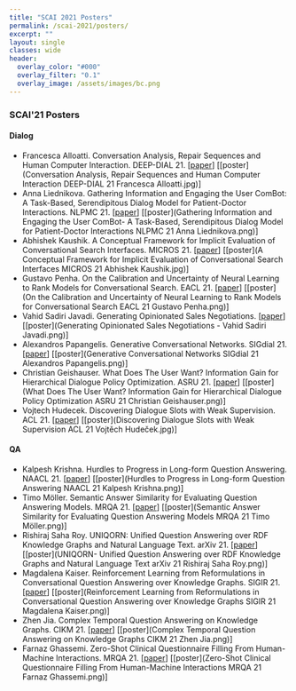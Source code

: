 ```yaml
---
title: "SCAI 2021 Posters"
permalink: /scai-2021/posters/
excerpt: ""
layout: single
classes: wide
header:
  overlay_color: "#000"
  overlay_filter: "0.1"
  overlay_image: /assets/images/bc.png
---
```


### SCAI'21 Posters


#### Dialog

* Francesca Alloatti. Conversation Analysis, Repair Sequences and Human Computer Interaction. DEEP-DIAL 21. [[paper](https://iris.unito.it/retrieve/handle/2318/1795726/778855/Deep_Dial_submission%20%284%29.pdf)] [[poster](Conversation Analysis, Repair Sequences and Human Computer Interaction DEEP-DIAL 21 Francesca Alloatti.jpg)]
* Anna Liednikova. Gathering Information and Engaging the User ComBot: A Task-Based, Serendipitous Dialog Model for Patient-Doctor Interactions. NLPMC 21. [[paper](https://aclanthology.org/2021.nlpmc-1.3.pdf)] [[poster](Gathering Information and Engaging the User ComBot- A Task-Based, Serendipitous Dialog Model for Patient-Doctor Interactions NLPMC 21 Anna Liednikova.png)]
* Abhishek Kaushik. A Conceptual Framework for Implicit Evaluation of Conversational Search Interfaces. MICROS 21. [[paper](https://micros2021.github.io/pubs/Kaushik_MICROS2021.pdf)] [[poster](A Conceptual Framework for Implicit Evaluation of Conversational Search Interfaces MICROS 21 Abhishek Kaushik.jpg)]
* Gustavo Penha. On the Calibration and Uncertainty of Neural Learning to Rank Models for Conversational Search. EACL 21. [[paper](https://aclanthology.org/2021.eacl-main.12.pdf)] [[poster](On the Calibration and Uncertainty of Neural Learning to Rank Models for Conversational Search EACL 21 Gustavo Penha.png)]
* Vahid Sadiri Javadi. Generating Opinionated Sales Negotiations. [[paper](https://caisa-lab.github.io/members/vahid-javadi.html)] [[poster](Generating Opinionated Sales Negotiations - Vahid Sadiri Javadi.png)]
* Alexandros Papangelis. Generative Conversational Networks. SIGdial 21. [[paper](https://aclanthology.org/2021.sigdial-1.12.pdf)] [[poster](Generative Conversational Networks SIGdial 21 Alexandros Papangelis.png)]
* Christian Geishauser. What Does The User Want? Information Gain for Hierarchical Dialogue Policy Optimization. ASRU 21. [[paper](https://arxiv.org/pdf/2109.07129.pdf)] [[poster](What Does The User Want? Information Gain for Hierarchical Dialogue Policy Optimization ASRU 21 Christian Geishauser.png)]
* Vojtech Hudecek. Discovering Dialogue Slots with Weak Supervision. ACL 21. [[paper](https://aclanthology.org/2021.acl-long.189.pdf)] [[poster](Discovering Dialogue Slots with Weak Supervision ACL 21 Vojtěch Hudeček.jpg)]


#### QA

* Kalpesh Krishna. Hurdles to Progress in Long-form Question Answering. NAACL 21. [[paper](https://arxiv.org/pdf/2103.06332.pdf)] [[poster](Hurdles to Progress in Long-form Question Answering NAACL 21 Kalpesh Krishna.png)]
* Timo Möller. Semantic Answer Similarity for Evaluating Question Answering Models. MRQA 21. [[paper](https://arxiv.org/pdf/2108.06130.pdf)] [[poster](Semantic Answer Similarity for Evaluating Question Answering Models MRQA 21 Timo Möller.png)]
* Rishiraj Saha Roy. UNIQORN: Unified Question Answering over RDF Knowledge Graphs and Natural Language Text. arXiv 21. [[paper](https://arxiv.org/pdf/2108.08614.pdf)] [[poster](UNIQORN- Unified Question Answering over RDF Knowledge Graphs and Natural Language Text arXiv 21 Rishiraj Saha Roy.png)]
* Magdalena Kaiser. Reinforcement Learning from Reformulations in Conversational Question Answering over Knowledge Graphs. SIGIR 21. [[paper](https://arxiv.org/pdf/2105.04850.pdf)] [[poster](Reinforcement Learning from Reformulations in Conversational Question Answering over Knowledge Graphs SIGIR 21 Magdalena Kaiser.png)]
* Zhen Jia. Complex Temporal Question Answering on Knowledge Graphs. CIKM 21. [[paper](https://arxiv.org/pdf/2109.08935.pdf)] [[poster](Complex Temporal Question Answering on Knowledge Graphs CIKM 21 Zhen Jia.png)]
* Farnaz Ghassemi. Zero-Shot Clinical Questionnaire Filling From Human-Machine Interactions. MRQA 21. [[paper](http://www.aliae.io)] [[poster](Zero-Shot Clinical Questionnaire Filling From Human-Machine Interactions MRQA 21 Farnaz Ghassemi.png)]
